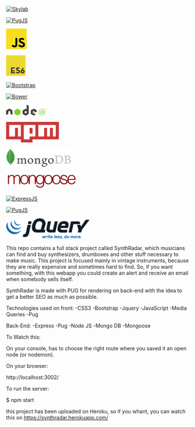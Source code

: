 [![Skylab](https://github.com/MarioTerron/logo-images/blob/master/logos/skylab-128.png)](http://www.skylabcoders.com/)  

[![PugJS](https://github.com/MarioTerron/logo-images/blob/master/logos/pug.png)](http://www.pugjs.org/)

[![JavaScript](https://github.com/MarioTerron/logo-images/blob/master/logos/js.png)](http://www.w3.org/)

[![ES6](https://github.com/MarioTerron/logo-images/blob/master/logos/es6.png)](http://www.ecma-international.org/ecma-262/6.0/)

[![Bootstrap](https://github.com/MarioTerron/logo-images/blob/master/logos/bootstrap.png)](http://getbootstrap.com/)  

[![Bower](https://github.com/MarioTerron/logo-images/blob/master/logos/bower.png)](http://bower.io/)  

[![NodeJS](https://github.com/MarioTerron/logo-images/blob/master/logos/nodejs.png)](https://nodejs.org/)

[![npm](https://github.com/MarioTerron/logo-images/blob/master/logos/npm.png)](https://www.npmjs.com/)

[![MongoDB](https://github.com/MarioTerron/logo-images/blob/master/logos/mongodb.png)](https://www.mongodb.com/)

[![Mongoose](https://github.com/MarioTerron/logo-images/blob/master/logos/mongoose.png)](https://www.mongoosejs.com/)

[![ExpressJS](https://github.com/MarioTerron/logo-images/blob/master/logos/expressjs.png)](http://www.expressjs.com/)  

[![PugJS](https://github.com/MarioTerron/logo-images/blob/master/logos/pug.png)](http://www.pugjs.org/)

[![jQuery](https://github.com/MarioTerron/logo-images/blob/master/logos/jquery.png)](http://jquery.com/)  


This repo contains a full stack project called SynthRadar, which musicians can find and buy synthesizers, drumboxes and other stuff necessary to make music. This project is focused mainly in vintage instruments, because they are really expensive and sometimes hard to find. So, if you want something, with this webapp you could create an alert and receive an email when somebody sells itself.

SynthRadar is made with PUG for rendering on back-end with the idea to get a better SEO as much as possible.

Technologies used on front: 
-CSS3
-Bootstrap 
-Jquery
-JavaScript
-Media Queries
-Pug

Back-End:
-Express
-Pug
-Node JS
-Mongo DB
-Mongoose


To Watch this:


On your console, has to choose the right route where you saved it an open
node (or nodemon).

On your browser:

http://localhost:3002/

To run the server:

$ npm start


this project has been uploaded on Heroku, so if you whant, you can watch this on https://synthradar.herokuapp.com/